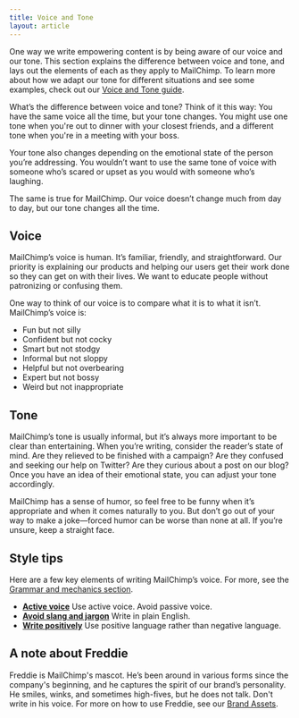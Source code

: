 ```yaml
---
title: Voice and Tone
layout: article
---
```


One way we write empowering content is by being aware of our voice and our tone. This section explains the difference between voice and tone, and lays out the elements of each as they apply to MailChimp. To learn more about how we adapt our tone for different situations and see some examples, check out our [Voice and Tone guide](http://voiceandtone.com/).

What’s the difference between voice and tone? Think of it this way: You have the same voice all the time, but your tone changes. You might use one tone when you're out to dinner with your closest friends, and a different tone when you're in a meeting with your boss.

Your tone also changes depending on the emotional state of the person you’re addressing. You wouldn’t want to use the same tone of voice with someone who’s scared or upset as you would with someone who’s laughing.

The same is true for MailChimp. Our voice doesn’t change much from day to day, but our tone changes all the time.

## Voice

MailChimp’s voice is human. It’s familiar, friendly, and straightforward. Our priority is explaining our products and helping our users get their work done so they can get on with their lives. We want to educate people without patronizing or confusing them.

One way to think of our voice is to compare what it is to what it isn’t. MailChimp’s voice is:

* Fun but not silly
* Confident but not cocky
* Smart but not stodgy
* Informal but not sloppy
* Helpful but not overbearing
* Expert but not bossy
* Weird but not inappropriate

## Tone

MailChimp’s tone is usually informal, but it’s always more important to be clear than entertaining. When you’re writing, consider the reader’s state of mind. Are they relieved to be finished with a campaign? Are they confused and seeking our help on Twitter? Are they curious about a post on our blog? Once you have an idea of their emotional state, you can adjust your tone accordingly.

MailChimp has a sense of humor, so feel free to be funny when it’s appropriate and when it comes naturally to you. But don’t go out of your way to make a joke—forced humor can be worse than none at all. If you’re unsure, keep a straight face.

## Style tips

Here are a few key elements of writing MailChimp’s voice. For more, see the [Grammar and mechanics section](/grammar-and-mechanics).

* [**Active voice**](/grammar-and-mechanics#header-3-active-voice) Use active voice. Avoid passive voice.
* [**Avoid slang and jargon**](/grammar-and-mechanics#header-3-slang-and-jargon) Write in plain English.
* [**Write positively**](/grammar-and-mechanics#header-3-write-positively) Use positive language rather than negative language.

## A note about Freddie

Freddie is MailChimp's mascot. He’s been around in various forms since the company's beginning, and he captures the spirit of our brand’s personality. He smiles, winks, and sometimes high-fives, but he does not talk. Don't write in his voice. For more on how to use Freddie, see our [Brand Assets](http://mailchimp.com/about/brand-assets/). 

